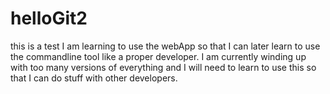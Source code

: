 # helloGit2
this is a test
I am learning to use the webApp so that I can later learn to use the commandline tool like a proper developer. I am currently winding up with too many versions of everything and I will need to learn to use this so that I can do stuff with other developers.
